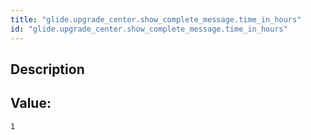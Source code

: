 ```yaml
---
title: "glide.upgrade_center.show_complete_message.time_in_hours"
id: "glide.upgrade_center.show_complete_message.time_in_hours"
---
```

## Description



## Value: 
```
1
```